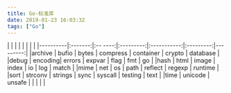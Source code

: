 ```yaml
---
title: Go-标准库
date: 2019-01-23 16:03:32
tags: ["Go"]
---
```


|          |         |         |           |             |           |          |
|----------|:-------:|:-- ----:|:---------:|:-----------:|:---------:|---------:|
|archive   | bufio   | bytes   | compress  |  container  |  crypto   | database |
|debug     | encoding| errors  | expvar    |  flag       |  fmt      | go       |
|hash      | html    | image   | index     |  io         |  log      | match    |
|mime      | net     | os      | path      |  reflect    |  regexp   | runtime  |
|sort      | strconv | strings | sync      |  syscall    |  testing  | text     |
|time      | unicode | unsafe  |           |             |           |          |                  
